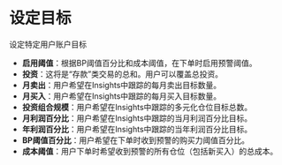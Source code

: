 # **设定目标**

设定特定用户账户目标

- **启用阈值**：根据BP阈值百分比和成本阈值，在下单时启用预警阈值。
- **投资**：这将是“存款”类交易的总和。用户可以覆盖总投资。
- **月卖出**：用户希望在Insights中跟踪的每月卖出目标数量。
- **月买入**：用户希望在Insights中跟踪的每月买入目标数量。
- **投资组合规模**：用户希望在Insights中跟踪的多元化仓位目标总数。
- **月利润百分比**：用户希望在Insights中跟踪的当月利润百分比目标。
- **年利润百分比**：用户希望在Insights中跟踪的当年利润百分比目标。
- **BP阈值百分比**：用户希望在下单时收到预警的购买力阈值百分比。
- **成本阈值**：用户下单时希望收到预警的所有仓位（包括新买入）的总成本。

